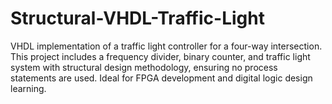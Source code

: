 # Structural-VHDL-Traffic-Light
VHDL implementation of a traffic light controller for a four-way intersection. This project includes a frequency divider, binary counter, and traffic light system with structural design methodology, ensuring no process statements are used. Ideal for FPGA development and digital logic design learning.
